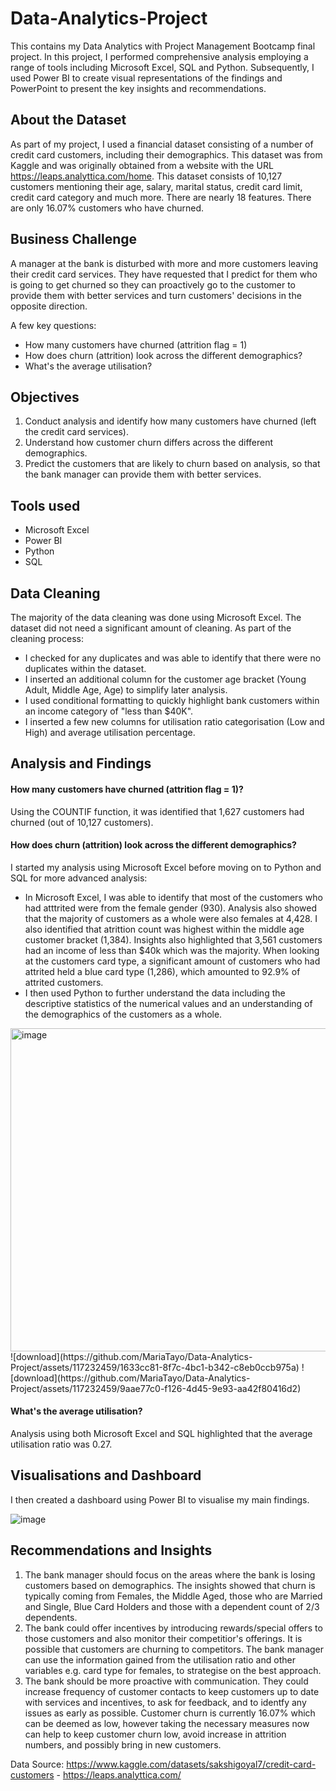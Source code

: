 # Data-Analytics-Project
This contains my Data Analytics with Project Management Bootcamp final project. In this project, I performed comprehensive analysis employing a range of tools including Microsoft Excel, SQL and Python. Subsequently, I used Power BI to create visual representations of the findings and PowerPoint to present the key insights and recommendations. 

## About the Dataset
As part of my project, I used a financial dataset consisting of a number of credit card customers, including their demographics. This dataset was from Kaggle and was originally obtained from a website with the URL https://leaps.analyttica.com/home. This dataset consists of 10,127 customers mentioning their age, salary, marital status, credit card limit, credit card category and much more. There are nearly 18 features. There are only 16.07% customers who have churned.

## Business Challenge 
A manager at the bank is disturbed with more and more customers leaving their credit card services. They have requested that I predict for them who is going to get churned so they can proactively go to the customer to provide them with better services and turn customers' decisions in the opposite direction.

A few key questions:
* How many customers have churned (attrition flag = 1)
* How does churn (attrition) look across the different demographics?
* What's the average utilisation?

## Objectives 
1. Conduct analysis and identify how many customers have churned (left the credit card services).
2. Understand how customer churn differs across the different demographics.
3. Predict the customers that are likely to churn based on analysis, so that the bank manager can provide them with better services.

## Tools used
* Microsoft Excel
* Power BI
* Python
* SQL

## Data Cleaning
The majority of the data cleaning was done using Microsoft Excel. The dataset did not need a significant amount of cleaning. 
As part of the cleaning process: 
* I checked for any duplicates and was able to identify that there were no duplicates within the dataset.
* I inserted an additional column for the customer age bracket (Young Adult, Middle Age, Age) to simplify later analysis.
* I used conditional formatting to quickly highlight bank customers within an income category of "less than $40K".
* I inserted a few new columns for utilisation ratio categorisation (Low and High) and average utilisation percentage. 

## Analysis and Findings

#### How many customers have churned (attrition flag = 1)?
Using the COUNTIF function, it was identified that 1,627 customers had churned (out of 10,127 customers).

#### How does churn (attrition) look across the different demographics?
I started my analysis using Microsoft Excel before moving on to Python and SQL for more advanced analysis:
* In Microsoft Excel, I was able to identify that most of the customers who had atttrited were from the female gender (930). Analysis also showed that the majority of customers as a whole were also females at 4,428. I also identified that atrittion count was highest within the middle age customer bracket (1,384). Insights also highlighted that 3,561 customers had an income of less than $40k which was the majority. When looking at the customers card type, a significant amount of customers who had attrited held a blue card type (1,286), which amounted to 92.9% of attrited customers.
* I then used Python to further understand the data including the descriptive statistics of the numerical values and an understanding of the demographics of the customers as a whole.

<img width="517" alt="image" src="https://github.com/MariaTayo/Data-Analytics-Project/assets/117232459/b6f591ba-998b-4136-a218-027858dc7e42">
![download](https://github.com/MariaTayo/Data-Analytics-Project/assets/117232459/1633cc81-8f7c-4bc1-b342-c8eb0ccb975a)
![download](https://github.com/MariaTayo/Data-Analytics-Project/assets/117232459/9aae77c0-f126-4d45-9e93-aa42f80416d2)

#### What's the average utilisation?
Analysis using both Microsoft Excel and SQL highlighted that the average utilisation ratio was 0.27. 

## Visualisations and Dashboard

I then created a dashboard using Power BI to visualise my main findings. 

![image](https://github.com/MariaTayo/Data-Analytics-Project/assets/117232459/8c778dd2-b4f1-4450-90b5-8176f61a5193)

## Recommendations and Insights
1. The bank manager should focus on the areas where the bank is losing customers based on demographics. The insights showed that churn is typically coming from Females, the Middle Aged, those who are Married and Single, Blue Card Holders and those with a dependent count of 2/3 dependents.
2. The bank could offer incentives by introducing rewards/special offers to those customers and also monitor their competitior's offerings. It is possible that customers are churning to competitors. The bank manager can use the information gained from the utilisation ratio and other variables e.g. card type for females, to strategise on the best approach.
3. The bank should be more proactive with communication. They could increase frequency of customer contacts to keep customers up to date with services and incentives, to ask for feedback, and to identfy any issues as early as possible. Customer churn is currently 16.07% which can be deemed as low, however taking the necessary measures now can help to keep customer churn low, avoid increase in attrition numbers, and possibly bring in new customers. 

Data Source: https://www.kaggle.com/datasets/sakshigoyal7/credit-card-customers - https://leaps.analyttica.com/
